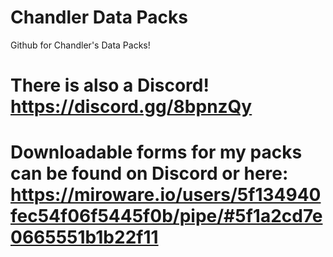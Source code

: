 # Chandler Data Packs
Github for Chandler's Data Packs!
# There is also a Discord! https://discord.gg/8bpnzQy
# Downloadable forms for my packs can be found on Discord or here: https://miroware.io/users/5f134940fec54f06f5445f0b/pipe/#5f1a2cd7e0665551b1b22f11
